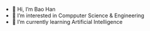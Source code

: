 - 👋 Hi, I’m Bao Han
- 👀 I’m interested in Compputer Science & Engineering
- 🌱 I’m currently learning Artificial Intelligence




